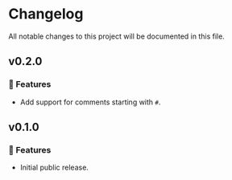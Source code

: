 # Changelog

All notable changes to this project will be documented in this file.

## v0.2.0

### 🚀 Features

- Add support for comments starting with `#`.

## v0.1.0

### 🚀 Features

- Initial public release.
